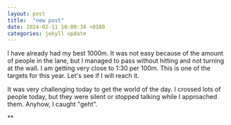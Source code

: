 ```yaml
---
layout: post
title:  "new post"
date: 2024-02-11 10:00:34 +0100
categories: jekyll update
---
```


I have already had my best 1000m. It was not easy because of the amount of people in the lane, but I managed to pass without hitting and not turning at the wall. I am getting very close to 1:30 per 100m. This is one of the targets for this year. Let's see if I will reach it.  

It was very challenging today to get the world of the day. I crossed lots of people today, but they were silent or stopped talking while I approached them. Anyhow, I caught "geht".   






![]()**&nbsp;



[jekyll-docs]: https://jekyllrb.com/docs/home
[jekyll-gh]:   https://github.com/jekyll/jekyll
[jekyll-talk]: https://talk.jekyllrb.com/
